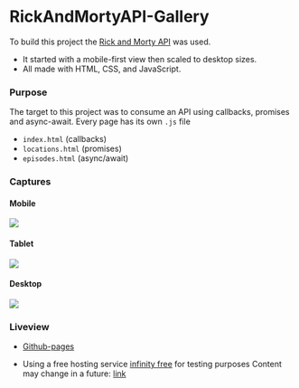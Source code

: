 # RickAndMortyAPI-Gallery
To build this project the [Rick and Morty API](https://rickandmortyapi.com/) was used.
- It started with a mobile-first view then scaled to desktop sizes.
- All made with HTML, CSS, and JavaScript.

### Purpose
The target to this project was to consume an API using callbacks, promises and async-await.
Every page has its own `.js` file
- `index.html` (callbacks)
- `locations.html` (promises)
- `episodes.html` (async/await)

### Captures

#### Mobile

![](https://i.postimg.cc/NFLMvSgK/r-m-API-mobile-size.png)

#### Tablet
![](https://i.postimg.cc/vHgBPJqj/r-m-API-tablet-size.png)

#### Desktop

![](https://i.postimg.cc/mgWbmtFz/r-m-API-desktop-size.png)



### Liveview

- [Github-pages](https://josearc23.github.io/RickAndMortyAPI-Gallery/)


- Using a free hosting service [infinity free](https://infinityfree.net/) for testing purposes
Content may change in a future: [link](http://devontesting.great-site.net/)
